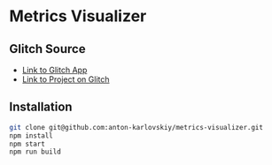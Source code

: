 
# Metrics Visualizer

## Glitch Source

* [Link to Glitch App]()
* [Link to Project on Glitch]()

## Installation

```sh
git clone git@github.com:anton-karlovskiy/metrics-visualizer.git
npm install
npm start
npm run build
```
